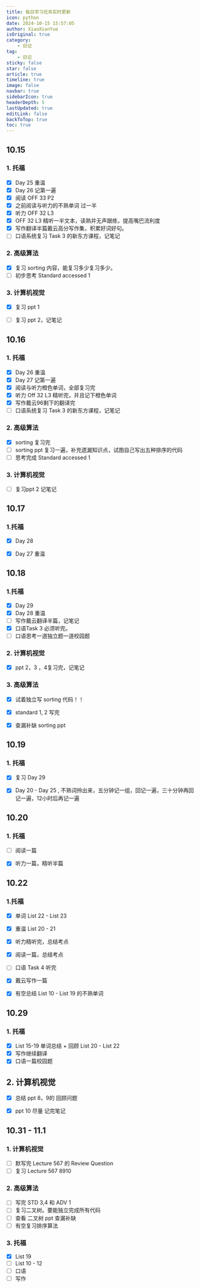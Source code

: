 ```yaml
---
title: 每日学习任务实时更新
icon: python
date: 2024-10-15 15:57:05
author: XiaoXianYue
isOriginal: true
category: 
    - 日记
tag:
    - 日记
sticky: false
star: false
article: true
timeline: true
image: false
navbar: true
sidebarIcon: true
headerDepth: 5
lastUpdated: true
editLink: false
backToTop: true
toc: true
---
```


## 10.15

### 1. 托福

- [x] Day 25 重温
- [x] Day 26 记第一遍
- [x] 阅读 OFF 33 P2
- [x] 之前阅读与听力的不熟单词 过一半
- [x] 听力 OFF 32 L3
- [x] OFF 32 L3 精听一半文本，读熟并无声跟练，提高嘴巴流利度
- [x] 写作翻译半篇戴云高分写作集，积累好词好句。
- [ ] 口语系统复习 Task 3 的新东方课程，记笔记

### 2. 高级算法

- [x] 复习 sorting 内容，能复习多少复习多少。
- [ ] 初步思考 Standard accessed 1

### 3. 计算机视觉

- [x] 复习 ppt 1

- [ ] 复习 ppt 2，记笔记



## 10.16

### 1. 托福

- [x] Day 26 重温
- [x] Day 27 记第一遍
- [x] 阅读与听力橙色单词，全部复习完
- [x] 听力 Off 32 L3 精听完，并且记下橙色单词
- [x] 写作戴云96剩下的翻译完
- [ ] 口语系统复习 Task 3 的新东方课程，记笔记

### 2. 高级算法

- [x] sorting 复习完
- [ ] sorting ppt 复习一遍，补充遗漏知识点，试图自己写出五种排序的代码
- [ ] 思考完成 Standard accessed 1

### 3. 计算机视觉

- [ ] 复习ppt 2 记笔记



## 10.17

### 1.托福

- [x] Day 28
- [x] Day 27 重温





## 10.18

### 1.托福

- [x] Day 29
- [x] Day 28 重温
- [ ] 写作戴云翻译半篇，记笔记
- [x] 口语Task 3 必须听完。
- [ ] 口语思考一道独立题一道校园题

### 2. 计算机视觉

- [x] ppt 2，3 ，4复习完，记笔记

### 3. 高级算法

- [x] 试着独立写 sorting 代码！！
- [x] standard 1, 2 写完
- [x] 查漏补缺 sorting ppt





## 10.19

### 1. 托福

- [x] 复习 Day 29
- [x] Day 20 - Day 25 , 不熟词拎出来，五分钟记一组，回记一遍，三十分钟再回记一遍，12小时后再记一遍



## 10.20

### 1. 托福

- [ ] 阅读一篇
- [x] 听力一篇，精听半篇



## 10.22

### 1.托福

- [x] 单词 List 22 - List 23 
- [x] 重温 List 20 - 21
- [x] 听力精听完，总结考点
- [x] 阅读一篇，总结考点
- [ ] 口语 Task 4 听完
- [x] 戴云写作一篇
- [x] 有空总结 List 10 - List 19 的不熟单词





## 10.29

### 1. 托福

- [x] List 15-19 单词总结 + 回顾 List 20 - List 22
- [x] 写作继续翻译
- [x] 口语一篇校园题

## 2. 计算机视觉

- [x] 总结 ppt 8，9的 回顾问题
- [x] ppt 10 尽量 记完笔记



## 10.31 - 11.1

### 1. 计算机视觉

- [ ] 默写完 Lecture 567 的 Review Question
- [ ] 复习 Lecture 567 8910

### 2. 高级算法

- [ ] 写完 STD 3,4 和 ADV 1
- [ ] 复习二叉树。要能独立完成所有代码
- [ ] 查看 二叉树 ppt 查漏补缺
- [ ] 有空复习排序算法

### 3. 托福

- [x] List 19
- [ ] List 10 - 12
- [ ] 口语
- [ ] 写作
